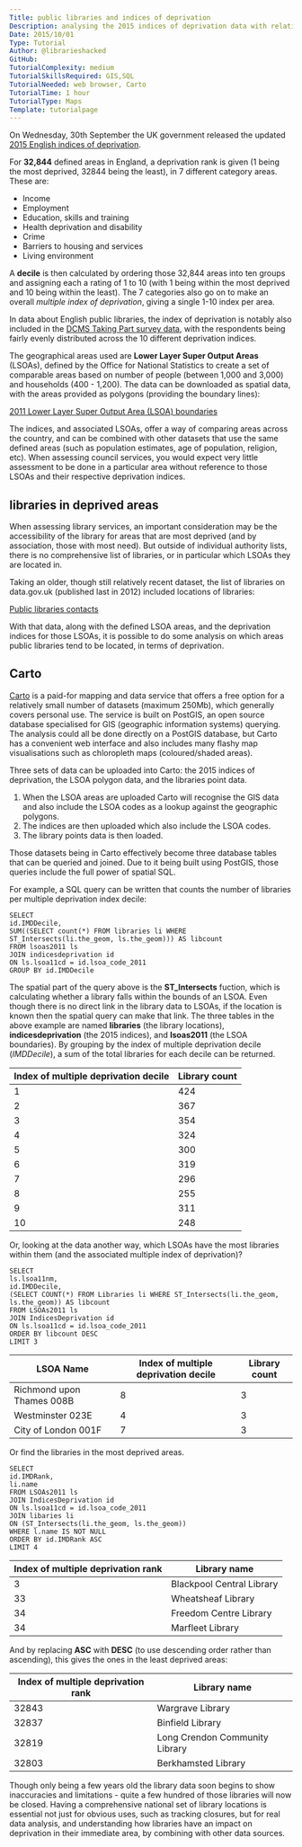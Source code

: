 ```yaml
---
Title: public libraries and indices of deprivation
Description: analysing the 2015 indices of deprivation data with relation to lower layer super output areas and the location of libraries
Date: 2015/10/01
Type: Tutorial
Author: @librarieshacked
GitHub: 
TutorialComplexity: medium
TutorialSkillsRequired: GIS,SQL
TutorialNeeded: web browser, Carto
TutorialTime: 1 hour
TutorialType: Maps
Template: tutorialpage
---
```


On Wednesday, 30th September the UK government released the updated [2015 English indices of deprivation](https://www.gov.uk/government/statistics/english-indices-of-deprivation-2015). 

For **32,844** defined areas in England, a deprivation rank is given (1 being the most deprived, 32844 being the least), in 7 different category areas.  These are:

- Income
- Employment
- Education, skills and training
- Health deprivation and disability
- Crime
- Barriers to housing and services
- Living environment

A **decile** is then calculated by ordering those 32,844 areas into ten groups and assigning each a rating of 1 to 10 (with 1 being within the most deprived and 10 being within the least).  The 7 categories also go on to make an overall *multiple index of deprivation*, giving a single 1-10 index per area.

In data about English public libraries, the index of deprivation is notably also included in the [DCMS Taking Part survey data](https://www.gov.uk/government/statistics/taking-part-201516-quarter-2-statistical-release), with the respondents being fairly evenly distributed across the 10 different deprivation indices.

The geographical areas used are **Lower Layer Super Output Areas** (LSOAs), defined by the Office for National Statistics to create a set of comparable areas based on number of people (between 1,000 and 3,000) and households (400 - 1,200).  The data can be downloaded as spatial data, with the areas provided as polygons (providing the boundary lines):

[2011 Lower Layer Super Output Area (LSOA) boundaries](http://www.ons.gov.uk/ons/guide-method/geography/products/census/spatial/2011/index.html)

The indices, and associated LSOAs, offer a way of comparing areas across the country, and can be combined with other datasets that use the same defined areas (such as population estimates, age of population, religion, etc).  When assessing council services, you would expect very little assessment to be done in a particular area without reference to those LSOAs and their respective deprivation indices.

## libraries in deprived areas

When assessing library services, an important consideration may be the accessibility of the library for areas that are most deprived (and by association, those with most need).  But outside of individual authority lists, there is no comprehensive list of libraries, or in particular which LSOAs they are located in.

Taking an older, though still relatively recent dataset, the list of libraries on data.gov.uk (published last in 2012) included locations of libraries:

[Public libraries contacts](https://data.gov.uk/dataset/uk-public-library-contacts-14032012)

With that data, along with the defined LSOA areas, and the deprivation indices for those LSOAs, it is possible to do some analysis on which areas public libraries tend to be located, in terms of deprivation.

## Carto

[Carto](https://Carto.com/) is a paid-for mapping and data service that offers a free option for a relatively small number of datasets (maximum 250Mb), which generally covers personal use.  The service is built on PostGIS, an open source database specialised for GIS (geographic information systems) querying.  The analysis could all be done directly on a PostGIS database, but Carto has a convenient web interface and also includes many flashy map visualisations such as chloropleth maps (coloured/shaded areas).

Three sets of data can be uploaded into Carto:  the 2015 indices of deprivation, the LSOA polygon data, and the libraries point data.

1. When the LSOA areas are uploaded Carto will recognise the GIS data and also include the LSOA codes as a lookup against the geographic polygons.
2. The indices are then uploaded which also include the LSOA codes.
3. The library points data is then loaded.

Those datasets being in Carto effectively become three database tables that can be queried and joined.  Due to it being built using PostGIS, those queries include the full power of spatial SQL.

For example, a SQL query can be written that counts the number of libraries per multiple deprivation index decile:

<pre class="prettyprint linenums lang-sql">
<code>SELECT 
id.IMDDecile,
SUM((SELECT count(*) FROM libraries li WHERE ST_Intersects(li.the_geom, ls.the_geom))) AS libcount
FROM lsoas2011 ls
JOIN indicesdeprivation id
ON ls.lsoa11cd = id.lsoa_code_2011
GROUP BY id.IMDDecile</code>
</pre>

The spatial part of the query above is the **ST_Intersects** fuction, which is calculating whether a library falls within the bounds of an LSOA.  Even though there is no direct link in the library data to LSOAs, if the location is known then the spatial query can make that link.  The three tables in the above example are named **libraries** (the library locations), **indicesdeprivation** (the 2015 indices), and **lsoas2011** (the LSOA boundaries).  By grouping by the index of multiple deprivation decile (*IMDDecile*), a sum of the total libraries for each decile can be returned.

| Index of multiple deprivation decile | Library count |
| ------------------------------------ | ------------- |
| 1 | 424 |
| 2 | 367 |
| 3 | 354 |
| 4 | 324 |
| 5 | 300 |
| 6 | 319 |
| 7 | 296 |
| 8 | 255 |
| 9 | 311 |
| 10 | 248 |

Or, looking at the data another way, which LSOAs have the most libraries within them (and the associated multiple index of deprivation)?

<pre class="prettyprint linenums lang-sql">
<code>SELECT
ls.lsoa11nm,
id.IMDDecile,
(SELECT COUNT(*) FROM Libraries li WHERE ST_Intersects(li.the_geom, ls.the_geom)) AS libcount
FROM LSOAs2011 ls
JOIN IndicesDeprivation id
ON ls.lsoa11cd = id.lsoa_code_2011
ORDER BY libcount DESC
LIMIT 3</code>
</pre>

| LSOA Name | Index of multiple deprivation decile | Library count |
| --------- | ------------------------------------ | ------------- |
| Richmond upon Thames 008B | 8 | 3 |
| Westminster 023E | 4 | 3 |
| City of London 001F | 7 | 3 |

Or find the libraries in the most deprived areas.

<pre class="prettyprint linenums lang-sql">
<code>SELECT
id.IMDRank,
li.name
FROM LSOAs2011 ls
JOIN IndicesDeprivation id
ON ls.lsoa11cd = id.lsoa_code_2011
JOIN libaries li
ON (ST_Intersects(li.the_geom, ls.the_geom))
WHERE l.name IS NOT NULL
ORDER BY id.IMDRank ASC
LIMIT 4</code>
</pre>

| Index of multiple deprivation rank | Library name |
| ---------------------------------- | ------------ |
| 3 | Blackpool Central Library |
| 33 | Wheatsheaf Library |
| 34 | Freedom Centre Library |
| 34 | Marfleet Library |

And by replacing **ASC** with **DESC** (to use descending order rather than ascending), this gives the ones in the least deprived areas:

| Index of multiple deprivation rank | Library name |
| ---------------------------------- | ------------ |
| 32843 | Wargrave Library |
| 32837 | Binfield Library |
| 32819 | Long Crendon Community Library |
| 32803 | Berkhamsted Library |

Though only being a few years old the library data soon begins to show inaccuracies and limitations - quite a few hundred of those libraries will now be closed.  Having a comprehensive national set of library locations is essential not just for obvious uses, such as tracking closures, but for real data analysis, and understanding how libraries have an impact on deprivation in their immediate area, by combining with other data sources.